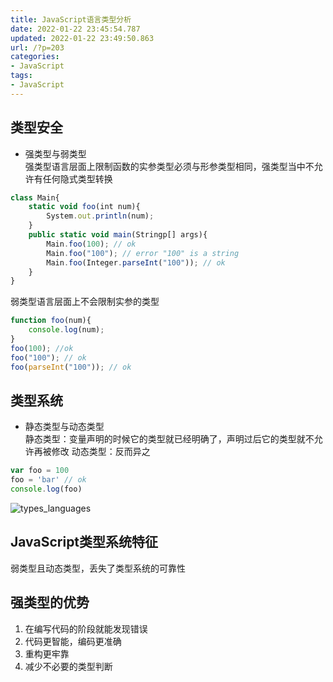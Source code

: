 ```yaml
---
title: JavaScript语言类型分析
date: 2022-01-22 23:45:54.787
updated: 2022-01-22 23:49:50.863
url: /?p=203
categories: 
- JavaScript
tags: 
- JavaScript 
---
```


## 类型安全
+ 强类型与弱类型   
强类型语言层面上限制函数的实参类型必须与形参类型相同，强类型当中不允许有任何隐式类型转换   
```Typescript
class Main{
    static void foo(int num){
        System.out.println(num);
    }
    public static void main(Stringp[] args){
        Main.foo(100); // ok
        Main.foo("100"); // error "100" is a string
        Main.foo(Integer.parseInt("100")); // ok
    }
}
```
弱类型语言层面上不会限制实参的类型   
```javascript
function foo(num){
    console.log(num);
}
foo(100); //ok
foo("100"); // ok
foo(parseInt("100")); // ok
```

## 类型系统
+ 静态类型与动态类型   
静态类型：变量声明的时候它的类型就已经明确了，声明过后它的类型就不允许再被修改
动态类型：反而异之
```javascript
var foo = 100
foo = 'bar' // ok
console.log(foo)
```
![types_languages](https://mweb-cdn.reidosann.top/mweb/types_languages-20220120-16426914713592.png)
 
## JavaScript类型系统特征   
弱类型且动态类型，丢失了类型系统的可靠性   

## 强类型的优势
1. 在编写代码的阶段就能发现错误
2. 代码更智能，编码更准确
3. 重构更牢靠
4. 减少不必要的类型判断